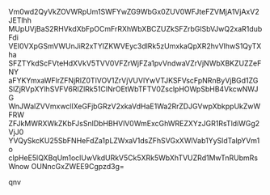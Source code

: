 Vm0wd2QyVkZOVWRpUm1SWFYwZG9WbGx0ZUV0WFJteFZVMjA1VjAxV2JETlhh
MUpUVjBaS2RHVkdXbFpOCmFrRXhWbXBCZUZkSFZrbGlSbVJwQ2xaR1dubFdi
VEI0VXpGSmVWUnJiR2xTYlZKWVEyc3dlRk5zUmxkaQpXR2hvVlhwS1QyTXha
SFZTYkdScFVteHdXVkV5TVV0VFZrWjFZa1pvVndwaVZrVjNWbXBKZUZZeFNY
aFYKYmxaWFlrZFNjRlZ0TlVOV1ZrVjVUVlYwVTJKSFVscFpNRnByVjBGd1ZG
SlZjRVpXYlhSVFV6RlZlRk51ClNrOEtWbTFTV0ZsclpHOWpSbHB4VkcwNWJG
WnJWalZVVmxwcllXeGFjbGRzV2xkaVdHaE1Wa2RrZDJGVwpXbkppUkZwWFRW
ZFJkMWRXWkZKbFJsSnlDbHBHVlV0WmExcGhWREZXYzJGR1RsTldiWGg2VjJ0
YVQySkcKU25SbFNHeFdZa1pLZWxaV1dsZFhSVGxXWlVab1YySldTalpYVm1o
clpHeE5lQXBqUm1oclUwVkdURkV5Ck5XRk5WbXhTVUZRd1MwTnRUbmRsWnow
OUNncGxZWEE9Cgpzd3g=

qnv